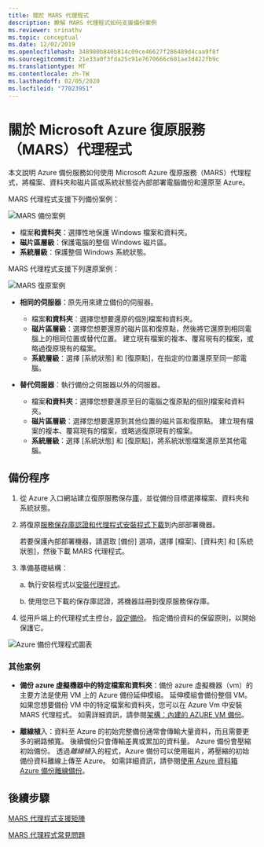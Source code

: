 ```yaml
---
title: 關於 MARS 代理程式
description: 瞭解 MARS 代理程式如何支援備份案例
ms.reviewer: srinathv
ms.topic: conceptual
ms.date: 12/02/2019
ms.openlocfilehash: 348980b840b814c09ce46627f286489d4caa9f8f
ms.sourcegitcommit: 21e33a0f3fda25c91e7670666c601ae3d422fb9c
ms.translationtype: MT
ms.contentlocale: zh-TW
ms.lasthandoff: 02/05/2020
ms.locfileid: "77023951"
---
```

# <a name="about-the-microsoft-azure-recovery-services-mars-agent"></a>關於 Microsoft Azure 復原服務（MARS）代理程式

本文說明 Azure 備份服務如何使用 Microsoft Azure 復原服務（MARS）代理程式，將檔案、資料夾和磁片區或系統狀態從內部部署電腦備份和還原至 Azure。

MARS 代理程式支援下列備份案例：

![MARS 備份案例](./media/backup-try-azure-backup-in-10-mins/backup-scenarios.png)

- 檔案**和資料夾**：選擇性地保護 Windows 檔案和資料夾。
- **磁片區層級**：保護電腦的整個 Windows 磁片區。
- **系統層級**：保護整個 Windows 系統狀態。

MARS 代理程式支援下列還原案例：

![MARS 復原案例](./media/backup-try-azure-backup-in-10-mins/restore-scenarios.png)

-   **相同的伺服器**：原先用來建立備份的伺服器。
    -    檔案**和資料夾**：選擇您想要還原的個別檔案和資料夾。
    -    **磁片區層級**：選擇您想要還原的磁片區和復原點，然後將它還原到相同電腦上的相同位置或替代位置。  建立現有檔案的複本、覆寫現有的檔案，或略過復原現有的檔案。
    -    **系統層級**：選擇 [系統狀態] 和 [復原點]，在指定的位置還原至同一部電腦。


-   **替代伺服器**：執行備份之伺服器以外的伺服器。
    -    檔案**和資料夾**：選擇您想要還原至目的電腦之復原點的個別檔案和資料夾。
    -    **磁片區層級**：選擇您想要還原到其他位置的磁片區和復原點。 建立現有檔案的複本、覆寫現有的檔案，或略過復原現有的檔案。
    -    **系統層級**：選擇 [系統狀態] 和 [復原點]，將系統狀態檔案還原至其他電腦。

## <a name="backup-process"></a>備份程序

1. 從 Azure 入口網站建立復原服務保存[庫](https://docs.microsoft.com/azure/backup/backup-configure-vault#create-a-recovery-services-vault)，並從備份目標選擇檔案、資料夾和系統狀態。
2. 將復原[服務保存庫認證和代理程式安裝程式下載](https://docs.microsoft.com/azure/backup/backup-configure-vault#download-the-mars-agent)到內部部署機器。 

    若要保護內部部署機器，請選取 [備份] 選項，選擇 [檔案]、[資料夾] 和 [系統狀態]，然後下載 MARS 代理程式。

3. 準備基礎結構：

    a. 執行安裝程式以[安裝代理程式](https://docs.microsoft.com/azure/backup/backup-configure-vault#install-and-register-the-agent)。

    b. 使用您已下載的保存庫認證，將機器註冊到復原服務保存庫。
4. 從用戶端上的代理程式主控台，[設定備份](https://docs.microsoft.com/azure/backup/backup-configure-vault#create-a-backup-policy)。 指定備份資料的保留原則，以開始保護它。

![Azure 備份代理程式圖表](./media/backup-try-azure-backup-in-10-mins/backup-process.png)


### <a name="additional-scenarios"></a>其他案例
-   **備份 azure 虛擬機器中的特定檔案和資料夾**：備份 azure 虛擬機器（vm）的主要方法是使用 VM 上的 Azure 備份延伸模組。 延伸模組會備份整個 VM。 如果您想要備份 VM 中的特定檔案和資料夾，您可以在 Azure Vm 中安裝 MARS 代理程式。 如需詳細資訊，請參閱[架構：內建的 AZURE VM 備份](https://docs.microsoft.com/azure/backup/backup-architecture#architecture-built-in-azure-vm-backup)。

-   **離線植**入：資料至 Azure 的初始完整備份通常會傳輸大量資料，而且需要更多的網路頻寬。 後續備份只會傳輸差異或累加的資料量。 Azure 備份會壓縮初始備份。 透過*離線植*入的程式，Azure 備份可以使用磁片，將壓縮的初始備份資料離線上傳至 Azure。 如需詳細資訊，請參閱[使用 Azure 資料箱 Azure 備份離線備份](offline-backup-azure-data-box.md)。

## <a name="next-steps"></a>後續步驟
[MARS 代理程式支援矩陣](https://docs.microsoft.com/azure/backup/backup-support-matrix-mars-agent)

[MARS 代理程式常見問題](https://docs.microsoft.com/azure/backup/backup-azure-file-folder-backup-faq)

